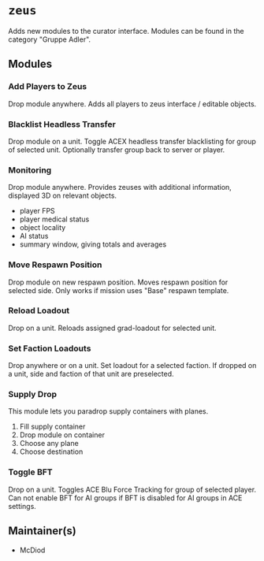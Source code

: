 # `zeus`
Adds new modules to the curator interface. Modules can be found in the category "Gruppe Adler".

## Modules

### Add Players to Zeus
Drop module anywhere. Adds all players to zeus interface / editable objects.

### Blacklist Headless Transfer
Drop module on a unit. Toggle ACEX headless transfer blacklisting for group of selected unit. Optionally transfer group back to server or player.

### Monitoring
Drop module anywhere. Provides zeuses with additional information, displayed 3D on relevant objects.

* player FPS
* player medical status
* object locality
* AI status
* summary window, giving totals and averages

### Move Respawn Position
Drop module on new respawn position. Moves respawn position for selected side. Only works if mission uses "Base" respawn template.

### Reload Loadout
Drop on a unit. Reloads assigned grad-loadout for selected unit.

### Set Faction Loadouts
Drop anywhere or on a unit. Set loadout for a selected faction. If dropped on a unit, side and faction of that unit are preselected.

### Supply Drop
This module lets you paradrop supply containers with planes.

1. Fill supply container
2. Drop module on container
3. Choose any plane
4. Choose destination

### Toggle BFT
Drop on a unit. Toggles ACE Blu Force Tracking for group of selected player. Can not enable BFT for AI groups if BFT is disabled for AI groups in ACE settings.

## Maintainer(s)
- McDiod
